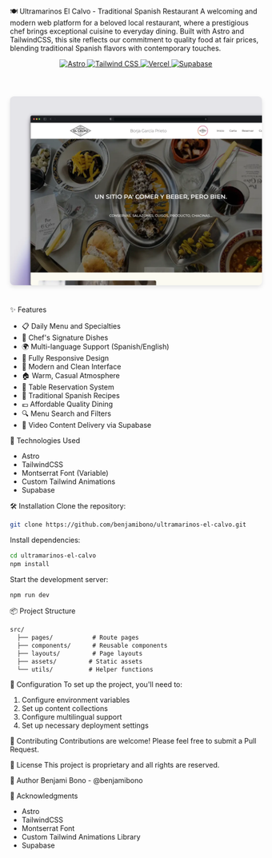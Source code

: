 🍽️ Ultramarinos El Calvo - Traditional Spanish Restaurant
A welcoming and modern web platform for a beloved local restaurant, where a prestigious chef brings exceptional cuisine to everyday dining. Built with Astro and TailwindCSS, this site reflects our commitment to quality food at fair prices, blending traditional Spanish flavors with contemporary touches.

<div align="center">
  <a href="https://astro.build" target="_blank">
    <img src="https://img.shields.io/badge/Astro-BC52EE?style=for-the-badge&logo=astro&logoColor=white" alt="Astro" />
  </a>
  <a href="https://tailwindcss.com" target="_blank">
    <img src="https://img.shields.io/badge/Tailwind_CSS-38B2AC?style=for-the-badge&logo=tailwind-css&logoColor=white" alt="Tailwind CSS" />
  </a>
  <a href="https://vercel.com" target="_blank">
    <img src="https://img.shields.io/badge/Vercel-000000?style=for-the-badge&logo=vercel&logoColor=white" alt="Vercel" />
  </a>
  <a href="https://supabase.com" target="_blank">
    <img src="https://img.shields.io/badge/Supabase-3ECF8E?style=for-the-badge&logo=supabase&logoColor=white" alt="Supabase" />
  </a>
</div>

<br />

<div align="center">
  <div style="display: flex; justify-content: center; gap: 20px; margin: 40px 0;">
    <img src="/public/preview.webp" alt="Ultramarinos El Calvo Desktop Version" width="100%" style="border-radius: 8px; box-shadow: 0 4px 8px rgba(0,0,0,0.1);" />
  </div>
</div>

✨ Features
- 📋 Daily Menu and Specialties
- 🍳 Chef's Signature Dishes
- 🌍 Multi-language Support (Spanish/English)
- 📱 Fully Responsive Design
- 🎨 Modern and Clean Interface
- 🏠 Warm, Casual Atmosphere
- 📅 Table Reservation System
- 🍖 Traditional Spanish Recipes
- 💶 Affordable Quality Dining
- 🔍 Menu Search and Filters
- 📼 Video Content Delivery via Supabase

🚀 Technologies Used

- Astro
- TailwindCSS
- Montserrat Font (Variable)
- Custom Tailwind Animations
- Supabase

🛠️ Installation
Clone the repository:

```bash
git clone https://github.com/benjamibono/ultramarinos-el-calvo.git
```

Install dependencies:

```bash
cd ultramarinos-el-calvo
npm install
```

Start the development server:

```bash
npm run dev
```

📦 Project Structure

```
src/
  ├── pages/           # Route pages
  ├── components/      # Reusable components
  ├── layouts/         # Page layouts
  ├── assets/         # Static assets
  └── utils/          # Helper functions
```

🔧 Configuration
To set up the project, you'll need to:

1. Configure environment variables
2. Set up content collections
3. Configure multilingual support
4. Set up necessary deployment settings

🤝 Contributing
Contributions are welcome! Please feel free to submit a Pull Request.

📄 License
This project is proprietary and all rights are reserved.

👥 Author
Benjami Bono - @benjamibono

🙏 Acknowledgments

- Astro
- TailwindCSS
- Montserrat Font
- Custom Tailwind Animations Library
- Supabase
